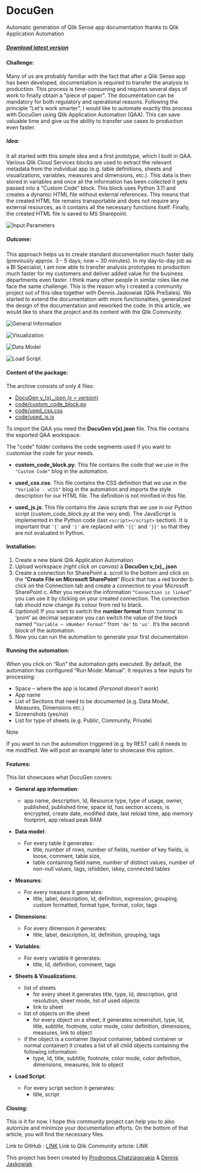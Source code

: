 # DocuGen

Automatic generation of Qlik Sense app documentation thanks to Qlik Application Automation

##### [Download latest version](https://github.com/djaskowiak/DocuGen/releases)

#### Challenge:

Many of us are probably familiar with the fact that after a Qlik Sense app has been developed, documentation is required to transfer the analysis to production. This process is time-consuming and requires several days of work to finally obtain a "piece of paper". The documentation can be mandatory for both regulatory and operational reasons. Following the principle “Let's work smarter”, I would like to automate exactly this process with DocuGen using Qlik Application Automation (QAA). This can save valuable time and give us the ability to transfer use cases to production even faster.

##### Idea:

It all started with this simple idea and a first prototype, which I built in QAA. Various Qlik Cloud Services blocks are used to extract the relevant metadata from the individual app (e.g. table definitions, sheets and visualizations, variables, measures and dimensions, etc.). This data is then stored in variables and once all the information has been collected it gets passed into a “Custom Code” block. This block uses Python 3.11 and creates a dynamic HTML file without external references.  This means that the created HTML file remains transportable and does not require any external resources, as it contains all the necessary functions itself. Finally, the created HTML file is saved to MS Sharepoint.

![Input Parameters](/screenshots/pic1.png)

##### Outcome:

This approach helps us to create standard documentation much faster daily (previously approx. 3 - 5 days; now ~ 30 minutes). In my day-to-day job as a BI Specialist, I am now able to transfer analysis prototypes to production much faster for my customers and deliver added value for the business departments even faster.  I think many other people in similar roles like me face the same challenge. This is the reason why I created a community project out of this idea together with Dennis Jaskowiak (Qlik PreSales). We started to extend the documentation with more functionalities, generalized the design of the documentation and reworked the code. In this article, we would like to share the project and its content with the Qlik Community.

![General Information](screenshots/pic2.png)

![Visualization](screenshots/pic3.png)

![Data Model](screenshots/pic4.png)

![Load Script](screenshots/pic5.png)

#### Content of the package:

The archive consists of only 4 files:

 - [DocuGen v_(x)_.json _(x = version)_](https://github.com/djaskowiak/DocuGen/releases)
 - [code/custom_code_block.py](https://github.com/djaskowiak/DocuGen/blob/94227bf6e0df9077b56a13e1025b3794879e2388/code/custom_code_block.py)
 - [code/used_css.css](https://github.com/djaskowiak/DocuGen/blob/94227bf6e0df9077b56a13e1025b3794879e2388/code/used_css.css)
 - [code/used_js.js](https://github.com/djaskowiak/DocuGen/blob/94227bf6e0df9077b56a13e1025b3794879e2388/code/used_js.js)

To import the QAA you need the **DocuGen v(x).json** file. This file contains the exported QAA workspace.

The "code" folder contains the code segments used if you want to customise the code for your needs.

 - **custom_code_block.py**:
This file contains the code that we use in the `"Custom Code"` blog in the automation.

 - **used_css.css**:
This file contains the CSS definition that we use in the `"Variable - vCSS"` blog in the automation and imports the style description for our HTML file. The definition is not minified in this file.

 - **used_js.js**:
This file contains the Java scripts that we use in our Python script (custom_code_block.py at the very end). The JavaScript is implemented in the Python code (last `<script></script>` section). It is important that `'{'` and `'}'` are replaced with `'{{'` and `'}}'` so that they are not evaluated in Python.

#### Installation:

 1. Create a new blank Qlik Application Automation
 2. Upload workspace *(right click on canvas)* à **DocuGen v_(x)_.json**
 3. Create a connection for SharePoint
	 a.  scroll to the bottom and click on the “**Create File on Microsoft SharePoint**” Block that has a red border
	 b.  click on the Connection tab and create a connection to your Microsoft SharePoint
	 c.  After you receive the information `“Connection is linked”` you can use it by clicking on your created connection. The connection tab should now change its colour from red to black.
 4. (_optional_) If you want to switch the **number format** from ‘comma’ to ‘point’ as decimal separator you can switch the value of the block named `“Variable – vNumber Format”` from `'de'` to `'us'`. It’s the second block of the automation.
 5. Now you can run the automation to generate your first documentation

#### Running the automation:

When you click on “Run” the automation gets executed. By default, the automation has configured “Run Mode: Manual”. It requires a few inputs for processing:

 - Space – where the app is located (_Personal doesn’t work_)
 - App name
 - List of Sections that need to be documented (e.g. Data Model, Measures, Dimensions etc.)
 - Screenshots (yes/no)
 - List for type of sheets (e.g. Public, Community, Private)

> [!NOTE]
> If you want to run the automation triggered (e.g. by REST call) it needs to me modified. We will post an example later to showcase this option.
  

#### Features:

This list showcases what DocuGen covers:

 - **General app information**:
	 - app name, description, Id, Resource type, type of usage, owner, published, published time, space Id, has section access, is encrypted, create date, modified date, last reload time, app memory footprint, app reload peak RAM

 - **Data model**:
	 - For every table it generates:
		 - title, number of rows, number of fields, number of key fields, is loose, comment, table size,
		 - table containing field name, number of distinct values, number of non-null values, tags, ishidden, iskey, connected tables

 - **Measures**:
	 - For every measure it generates:
		 - title, label, description, Id, definition, expression, grouping, custom formatted, format type, format, color, tags

 - **Dimensions**:
	 - For every dimension it generates:
		 - title, label, description, Id, definition, grouping, tags

 - **Variables**:
	- For every variable it generates:
		- title, Id, definition, comment, tags
		
- **Sheets & Visualizations**:
	- list of sheets
		- for every sheet it generates title, type, Id, description, grid resolution, sheet mode, list of used objects
		- link to sheet
	- list of objects on the sheet
		- for every object on a sheet, it generates screenshot, type, Id, title, subtitle, footnote, color mode, color definition, dimensions, measures, link to object
	- if the object is a container (layout container, tabbed container or normal container) it creates a list of all child objects containing the following information:
		- type, Id, title, subtitle, footnote, color mode, color definition, dimensions, measures, link to object
		
- **Load Script**:
	- For every script section it generates:
		- title, script

#### Closing:

This is it for now. I hope this community project can help you to also automize and minimize your documentation efforts. On the bottom of that article, you will find the necessary files. 

Link to  GitHub : [LINK](https://github.com/djaskowiak/DocuGen)
Link to Qlik Community article: LINK

This project has been created by [Prodromos Chatziagorakis](https://www.linkedin.com/in/prodromos-chatziagorakis-77111461/) & [Dennis Jaskowiak](https://www.linkedin.com/in/dennis-jaskowiak-7b01a31a7/)
